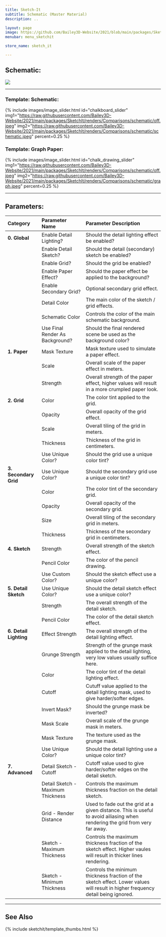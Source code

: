 ```yaml
---
title: Sketch-It
subtitle: Schematic (Master Material)
description: ..

layout: page
image: https://github.com/Bailey3D-Website/2021/blob/main/packages/SketchIt/banner.png?raw=true
menubar: menu_sketchit

store_name: sketch_it

---
```

## **Schematic:**

<img src="https://raw.githubusercontent.com/Bailey3D-Website/2021/main/packages/SketchIt/renders/Gifs/schematic.webp">

---

### **Template: Schematic:**
<section id="schematic"/>

{% include images/image_slider.html id="chalkboard_slider" img1="https://raw.githubusercontent.com/Bailey3D-Website/2021/main/packages/SketchIt/renders/Comparisons/schematic/off.jpeg" img2="https://raw.githubusercontent.com/Bailey3D-Website/2021/main/packages/SketchIt/renders/Comparisons/schematic/schematic.jpeg" percent=0.25 %}

### **Template: Graph Paper:**
<section id="graph_paper"/>

{% include images/image_slider.html id="chalk_drawing_slider" img1="https://raw.githubusercontent.com/Bailey3D-Website/2021/main/packages/SketchIt/renders/Comparisons/schematic/off.jpeg" img2="https://raw.githubusercontent.com/Bailey3D-Website/2021/main/packages/SketchIt/renders/Comparisons/schematic/graph.jpeg" percent=0.25 %}

---


## **Parameters:**

|<b>Category</b>|<b>Parameter Name</b>|<b>Parameter Description</b>|
|:---|:---|:---|
|<b>0. Global</b>|Enable Detail Lighting?|Should the detail lighting effect be enabled?|
||Enable Detail Sketch?|Should the detail (secondary) sketch be enabled?|
||Enable Grid?|Should the grid be enabled?|
||Enable Paper Effect?|Should the paper effect be applied to the background?|
||Enable Secondary Grid?|Optional secondary grid effect.|
||Detail Color|The main color of the sketch / grid effects.|
||Schematic Color|Controls the color of the main schematic background.|
||Use Final Render As Background?|Should the final rendered scene be used as the background color?|
|<b>1. Paper</b>|Mask Texture|Mask texture used to simulate a paper effect.|
||Scale|Overall scale of the paper effect in meters.|
||Strength|Overall strength of the paper effect, higher values will result in a more crumpled paper look.|
|<b>2. Grid</b>|Color|The color tint applied to the grid.|
||Opacity|Overall opacity of the grid effect.|
||Scale|Overall tiling of the grid in meters.|
||Thickness|Thickness of the grid in centimeters.|
||Use Unique Color?|Should the grid use a unique color tint?|
|<b>3. Secondary Grid</b>|Use Unique Color?|Should the secondary grid use a unique color tint?|
||Color|The color tint of the secondary grid.|
||Opacity|Overall opacity of the secondary grid.|
||Size|Overall tiling of the secondary grid in meters.|
||Thickness|Thickness of the secondary grid in centimeters.|
|<b>4. Sketch</b>|Strength|Overall strength of the sketch effect.|
||Pencil Color|The color of the pencil drawing.|
||Use Custom Color?|Should the sketch effect use a unique color?|
|<b>5. Detail Sketch</b>|Use Unique Color?|Should the detail sketch effect use a unique color?|
||Strength|The overall strength of the detail sketch.|
||Pencil Color|The color of the detail sketch effect.|
|<b>6. Detail Lighting</b>|Effect Strength|The overall strength of the detail lighting effect.|
||Grunge Strength|Strength of the grunge mask applied to the detail lighting, very low values usually suffice here.|
||Color|The color tint of the detail lighting effect.|
||Cutoff|Cutuff value applied to the detail lighting mask, used to give harder/softer edges.|
||Invert Mask?|Should the grunge mask be inverted?|
||Mask Scale|Overall scale of the grunge mask in meters.|
||Mask Texture|The texture used as the grunge mask.|
||Use Unique Color?|Should the detail lighting use a unique color tint?|
|<b>7. Advanced</b>|Detail Sketch - Cutoff|Cutoff value used to give harder/softer edges on the detail sketch.|
||Detail Sketch - Maximum Thickness|Controls the maximum thickness fraction on the detail sketch.|
||Grid - Render Distance|Used to fade out the grid at a given distance. This is useful to avoid ailiasing when rendering the grid from very far away.|
||Sketch - Maximum Thickness|Controls the maximum thickness fraction of the sketch effect. Higher vaules will result in thicker lines rendering.|
||Sketch - Minimum Thickness|Controls the minimum thickness fraction of the sketch effect. Lower values will result in higher frequency detail being ignored.|

---

<!--{% include carousel.html id="bit_depth_slider"
  img1="https://github.com/Bailey3D-Website/2021/blob/main/packages/SketchIt/renders/Schematic/Schematic_Trove.jpeg?raw=true"
  img2="https://github.com/Bailey3D-Website/2021/blob/main/packages/SketchIt/renders/Schematic/Graph_Rift.jpeg?raw=true"
  img3="https://github.com/Bailey3D-Website/2021/blob/main/packages/SketchIt/renders/Schematic/Graph_Vice.jpeg?raw=true"
  img4="https://github.com/Bailey3D-Website/2021/blob/main/packages/SketchIt/renders/Schematic/Schematic_Rift.jpeg?raw=true"
%}-->

## See Also

{% include sketchit/template_thumbs.html %}
